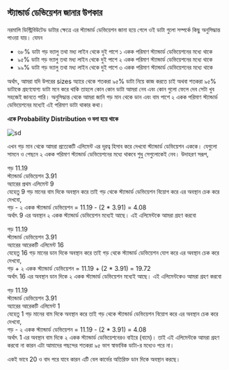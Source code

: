 ## স্ট্যান্ডার্ড ডেভিয়েশন জানার উপকার

নরমালি ডিস্ট্রিবিউটেড ডাটার ক্ষেত্রে এর স্ট্যান্ডার্ড ডেভিয়েশন জানা হয়ে গেলে ওই ডাটা গুলো সম্পর্কে কিছু অনুসিদ্ধান্ত পাওয়া যায়। যেমন

* ৬৮% ডাটা গড় ভ্যালু তথা মধ্য লাইন থেকে দুই পাশে ১ একক পরিমাণ স্ট্যান্ডার্ড ডেভিয়েশনের মধ্যে থাকে
* ৯৫% ডাটা গড় ভ্যালু তথা মধ্য লাইন থেকে দুই পাশে ২ একক পরিমাণ স্ট্যান্ডার্ড ডেভিয়েশনের মধ্যে থাকে
* ৯৯% ডাটা গড় ভ্যালু তথা মধ্য লাইন থেকে দুই পাশে ৩ একক পরিমাণ স্ট্যান্ডার্ড ডেভিয়েশনের মধ্যে থাকে

অর্থাৎ, আমরা যদি উপরের sizes অ্যারে থেকে শতকরা ৯৫% ডাটা নিয়ে কাজ করতে চাই অথবা শতকরা ৯৫% ডাটাকে গ্রহণযোগ্য ডাটা মনে করে থাকি তাহলে কোন কোন ডাটা আমরা নেব এবং কোন গুলো ফেলে দেব সেটা খুব সহজেই জানতে পারি। অনুসিদ্ধান্ত থেকে আমরা জানি গড় মান থেকে ডান এবং বাম পাশে ২ একক পরিমাণ স্ট্যান্ডার্ড ডেভিয়েশনের মধ্যেই এই পরিমাণ ডাটা থাকার কথা।

**একে Probability Distribution ও বলা হয়ে থাকে**

![](/assets/sd.png "sd")

এখন গড় মান থেকে আমরা প্রত্যেকটি এলিমেন্ট এর দূরত্ব হিসাব করে দেখবো স্ট্যান্ডার্ড ডেভিয়েশন এককে। যেগুলো সামনে ও পেছনে ২ একক পরিমাণ স্ট্যান্ডার্ড ডেভিয়েশনের মধ্যে থাকবে শুধু সেগুলোকেই নেব। উদাহরণ সরূপ,

গড় 11.19  
স্ট্যান্ডার্ড ডেভিয়েশন 3.91  
অ্যারের প্রথম এলিমেন্ট 9  
যেহেতু 9 গড় মানের বাম দিকে অবস্থান করে তাই গড় থেকে স্ট্যান্ডার্ড ডেভিয়েশন বিয়োগ করে এর অবস্থান চেক করে দেখবো,  
গড় - ২ একক স্ট্যান্ডার্ড ডেভিয়েশন = 11.19 - \(2 \* 3.91\) = 4.08  
অর্থাৎ 9 এর অবস্থান ২ একক স্ট্যান্ডার্ড ডেভিয়েশন মধ্যেই আছে। এই এলিমেন্টকে আমরা গ্রহণ করবো

গড় 11.19  
স্ট্যান্ডার্ড ডেভিয়েশন 3.91  
অ্যারের আরেকটি এলিমেন্ট 16  
যেহেতু 16 গড় মানের ডান দিকে অবস্থান করে তাই গড় থেকে স্ট্যান্ডার্ড ডেভিয়েশন যোগ করে এর অবস্থান চেক করে দেখবো,  
গড় + ২ একক স্ট্যান্ডার্ড ডেভিয়েশন = 11.19 + \(2 \* 3.91\) = 19.72  
অর্থাৎ 16 এর অবস্থান ডান দিকে ২ একক স্ট্যান্ডার্ড ডেভিয়েশন মধ্যেই আছে। এই এলিমেন্টকেও আমরা গ্রহণ করবো

গড় 11.19  
স্ট্যান্ডার্ড ডেভিয়েশন 3.91  
অ্যারের আরেকটি এলিমেন্ট 1  
যেহেতু 1 গড় মানের বাম দিকে অবস্থান করে তাই গড় থেকে স্ট্যান্ডার্ড ডেভিয়েশন বিয়োগ করে এর অবস্থান চেক করে দেখবো,  
গড় - ২ একক স্ট্যান্ডার্ড ডেভিয়েশন = 11.19 - \(2 \* 3.91\) = 4.08  
অর্থাৎ 1 এর অবস্থান বাম দিকে ২ একক স্ট্যান্ডার্ড ডেভিয়েশনেরও বাইরে \(বামে\)। তাই এই এলিমেন্টকে আমরা গ্রহণ করবো না কারন এটা আমাদের পছন্দের শতকরা ৯৫ ভাগ স্বাভাবিক ডাটা-র মধ্যেও পরে না।

একই ভাবে 20 ও বাদ পরে যাবে কারন এটি বেল কার্ভের অতিরিক্ত ডান দিকে অবস্থান করছে।

## 



